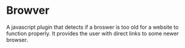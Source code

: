 Browver
=======

A javascript plugin that detects if a broswer is too old for a website to function properly. It provides the user with direct links to some newer browser.